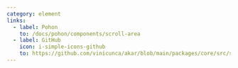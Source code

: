 ```yaml
---
category: element
links:
  - label: Pohon
    to: /docs/pohon/components/scroll-area
  - label: GitHub
    icon: i-simple-icons-github
    to: https://github.com/vinicunca/akar/blob/main/packages/core/src/scroll-area/index.ts
---
```

